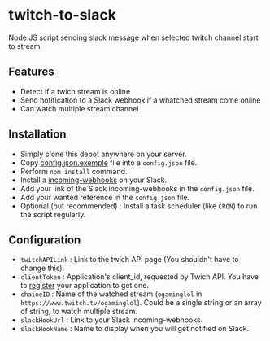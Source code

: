 # twitch-to-slack
Node.JS script sending slack message when selected twitch channel start to stream

## Features
- Detect if a twich stream is online
- Send notification to a Slack webhook if a whatched stream come online
- Can watch multiple stream channel

## Installation
- Simply clone this depot anywhere on your server.
- Copy [config.json.exemple](https://github.com/BernardJeremy/twitch-to-slack/blob/master/config.json.example) file into a `config.json` file.
- Perform `npm install` command.
- Install a [incoming-webhooks](https://api.slack.com/incoming-webhooks) on your Slack.
- Add your link of the Slack incoming-webhooks in the `config.json` file.
- Add your wanted reference in the `config.json` file.
- Optional (but recommended) : Install a task scheduler (like `CRON`) to run the script regularly.

## Configuration
- `twitchAPILink` : Link to the twich API page (You shouldn't have to change this).
- `clientToken` : Application's client_id, requested by Twich API. You have to [register](https://www.twitch.tv/kraken/oauth2/clients/new) your application to get one.
- `chaineID` : Name of the watched stream (`ogaminglol` in `https://www.twitch.tv/ogaminglol`). Could be a single string or an array of string, to watch multiple stream.
- `slackHookUrl` :  Link to your Slack incoming-webhooks.
- `slackHookName` :  Name to display when you will get notified on Slack.
